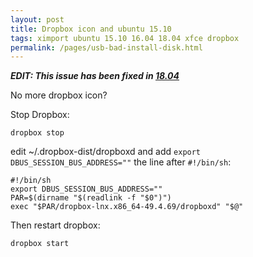 ```yaml
---
layout: post
title: Dropbox icon and ubuntu 15.10
tags: ximport ubuntu 15.10 16.04 18.04 xfce dropbox
permalink: /pages/usb-bad-install-disk.html
---
```


***EDIT: This issue has been fixed in [18.04](/tag/18.04.html)***

No more dropbox icon?

Stop Dropbox:
```
dropbox stop
```

edit ~/.dropbox-dist/dropboxd and add `export DBUS_SESSION_BUS_ADDRESS=""` the line after `#!/bin/sh`:

```
#!/bin/sh
export DBUS_SESSION_BUS_ADDRESS=""
PAR=$(dirname "$(readlink -f "$0")")
exec "$PAR/dropbox-lnx.x86_64-49.4.69/dropboxd" "$@"
```



Then restart dropbox:
```
dropbox start
```